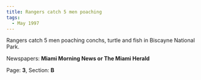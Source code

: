 ```yaml
---  
title: Rangers catch 5 men poaching  
tags:  
  - May 1997  
---  
```

  
Rangers catch 5 men poaching conchs, turtle and fish in Biscayne National Park.  
  
Newspapers: **Miami Morning News or The Miami Herald**  
  
Page: **3**, Section: **B** 
